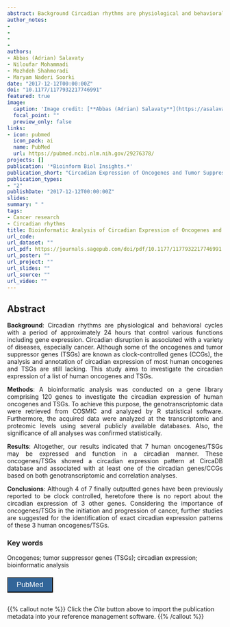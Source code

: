 ```yaml
---
abstract: Background Circadian rhythms are physiological and behavioral cycles with a period of approximately 24 hours that control various functions including gene expression. Circadian disruption is associated with a variety of diseases, especially cancer. Although some of the oncogenes and tumor suppressor genes (TSGs) are known as clock-controlled genes (CCGs), the analysis and annotation of circadian expression of most human oncogenes and TSGs are still lacking. This study aims to investigate the circadian expression of a list of human oncogenes and TSGs. Methods A bioinformatic analysis was conducted on a gene library comprising 120 genes to investigate the circadian expression of human oncogenes and TSGs. To achieve this purpose, the genotranscriptomic data were retrieved from COSMIC and analyzed by R statistical software. Furthermore, the acquired data were analyzed at the transcriptomic and proteomic levels using several publicly available databases. Also, the significance of all analyses was confirmed statistically. Results Altogether, our results indicated that 7 human oncogenes/TSGs may be expressed and function in a circadian manner. These oncogenes/TSGs showed a circadian expression pattern at CircaDB database and associated with at least one of the circadian genes/CCGs based on both genotranscriptomic and correlation analyses. Conclusions Although 4 of 7 finally outputted genes have been previously reported to be clock controlled, heretofore there is no report about the circadian expression of 3 other genes. Considering the importance of oncogenes/TSGs in the initiation and progression of cancer, further studies are suggested for the identification of exact circadian expression patterns of these 3 human oncogenes/TSGs.
author_notes:
- 
- 
- 
- 
authors:
- Abbas (Adrian) Salavaty
- Niloufar Mohammadi
- Mozhdeh Shahmoradi
- Maryam Naderi Soorki
date: "2017-12-12T00:00:00Z"
doi: "10.1177/1177932217746991"
featured: true
image:
  caption: 'Image credit: [**Abbas (Adrian) Salavaty**](https://asalavaty.com/author/abbas-adrian-salavaty/)'
  focal_point: ""
  preview_only: false
links:
- icon: pubmed
  icon_pack: ai
  name: PubMed
  url: https://pubmed.ncbi.nlm.nih.gov/29276378/
projects: []
publication: '*Bioinform Biol Insights.*'
publication_short: "Circadian Expression of Oncogenes and Tumor Suppressor Genes"
publication_types:
- "2"
publishDate: "2017-12-12T00:00:00Z"
slides: 
summary: " "
tags:
- Cancer research
- Circadian rhythms
title: Bioinformatic Analysis of Circadian Expression of Oncogenes and Tumor Suppressor Genes
url_code: 
url_dataset: ""
url_pdf: https://journals.sagepub.com/doi/pdf/10.1177/1177932217746991
url_poster: ""
url_project: ""
url_slides: ""
url_source: ""
url_video: ""
---
```


## **Abstract**  
<div style="text-align: justify">
<b>Background</b>: Circadian rhythms are physiological and behavioral cycles with a period of approximately 24 hours that control various functions including gene expression. Circadian disruption is associated with a variety of diseases, especially cancer. Although some of the oncogenes and tumor suppressor genes (TSGs) are known as clock-controlled genes (CCGs), the analysis and annotation of circadian expression of most human oncogenes and TSGs are still lacking. This study aims to investigate the circadian expression of a list of human oncogenes and TSGs.  

<b>Methods</b>: A bioinformatic analysis was conducted on a gene library comprising 120 genes to investigate the circadian expression of human oncogenes and TSGs. To achieve this purpose, the genotranscriptomic data were retrieved from COSMIC and analyzed by R statistical software. Furthermore, the acquired data were analyzed at the transcriptomic and proteomic levels using several publicly available databases. Also, the significance of all analyses was confirmed statistically.  

<b>Results</b>: Altogether, our results indicated that 7 human oncogenes/TSGs may be expressed and function in a circadian manner. These oncogenes/TSGs showed a circadian expression pattern at CircaDB database and associated with at least one of the circadian genes/CCGs based on both genotranscriptomic and correlation analyses.  

<b>Conclusions</b>: Although 4 of 7 finally outputted genes have been previously reported to be clock controlled, heretofore there is no report about the circadian expression of 3 other genes. Considering the importance of oncogenes/TSGs in the initiation and progression of cancer, further studies are suggested for the identification of exact circadian expression patterns of these 3 human oncogenes/TSGs.  
</div>

### **Key words**
Oncogenes; tumor suppressor genes (TSGs); circadian expression; bioinformatic analysis

<div style="text-align: left">
<a href="https://pubmed.ncbi.nlm.nih.gov/29276378/" target="_blank">
<button style="background-color:#326599;color:#fff;margin-top:6px;margin-bottom:16px;border-radius:1px;font-size:1.2em;padding:6px 20px; font-family: "GibsonSemibold", "Helvetica Neue", Helvetica, Arial, sans-serif;cursor: pointer; vertical-align: middle; float:none !important;text-shadow:0 1px 1px rgba(0,0,0,0.2)" class="btn"><i class="ai ai-pubmed"></i>
PubMed
</button>
</a>
</div>

{{% callout note %}}
Click the *Cite* button above to import the publication metadata into your reference management software.
{{% /callout %}}
